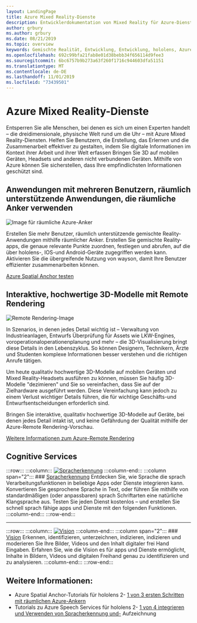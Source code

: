 ```yaml
---
layout: LandingPage
title: Azure Mixed Reality-Dienste
description: Entwicklerdokumentation von Mixed Reality für Azure-Dienste.
author: grbury
ms.author: grbury
ms.date: 08/21/2019
ms.topic: overview
keywords: Gemischte Realität, Entwicklung, Entwicklung, hololens, Azure-Dienste, räumliche Anker, Sprache, Vision, Remote Rendering
ms.openlocfilehash: 692c99bfa21fab8e01d38bebb34f656114d9fee3
ms.sourcegitcommit: 6bc6757b9b273a63f260f1716c944603dfa51151
ms.translationtype: MT
ms.contentlocale: de-DE
ms.lasthandoff: 11/01/2019
ms.locfileid: "73439501"
---
```

# <a name="azure-mixed-reality-services"></a>Azure Mixed Reality-Dienste
Entsperren Sie alle Menschen, bei denen es sich um einen Experten handelt – die dreidimensionale, physische Welt rund um die Uhr – mit Azure Mixed Reality-Diensten. Helfen Sie Benutzern, die Erstellung, das Erlernen und die Zusammenarbeit effektiver zu gestalten, indem Sie digitale Informationen im Kontext ihrer Arbeit und ihrer Welt erfassen Bringen Sie 3D auf mobilen Geräten, Headsets und anderen nicht verbundenen Geräten. Mithilfe von Azure können Sie sicherstellen, dass Ihre empfindlichsten Informationen geschützt sind.

## <a name="multi-user-spatially-aware-applications-using-spatial-anchors"></a>Anwendungen mit mehreren Benutzern, räumlich unterstützende Anwendungen, die räumliche Anker verwenden

![ Image für räumliche Azure-Anker](images/AzureSpatialAnchors.jpg)

Erstellen Sie mehr Benutzer, räumlich unterstützende gemischte Reality-Anwendungen mithilfe räumlicher Anker. Erstellen Sie gemischte Reality-apps, die genaue relevante Punkte zuordnen, festlegen und abrufen, auf die über hololens-, IOS-und Android-Geräte zugegriffen werden kann. Aktivieren Sie die übergreifende Nutzung von wayson, damit Ihre Benutzer effizienter zusammenarbeiten können.

[Azure Spatial Anchor testen](https://docs.microsoft.com/azure/spatial-anchors)


## <a name="interactive-high-quality-3d-models-using-remote-rendering"></a>Interaktive, hochwertige 3D-Modelle mit Remote Rendering

![ Remote Rendering-Image](images/RemoteRendering.jpg)

In Szenarios, in denen jedes Detail wichtig ist – Verwaltung von Industrieanlagen, Entwurfs Überprüfung für Assets wie LKW-Engines, voroperationaloperationenplanung und mehr – die 3D-Visualisierung bringt diese Details in den Lebenszyklus. So können Designern, Technikern, Ärzte und Studenten komplexe Informationen besser verstehen und die richtigen Anrufe tätigen.

Um heute qualitativ hochwertige 3D-Modelle auf mobilen Geräten und Mixed Reality-Headsets ausführen zu können, müssen Sie häufig 3D-Modelle "dezimieren" und Sie so vereinfachen, dass Sie auf der Zielhardware ausgeführt werden. Diese Vereinfachung kann jedoch zu einem Verlust wichtiger Details führen, die für wichtige Geschäfts-und Entwurfsentscheidungen erforderlich sind.

Bringen Sie interaktive, qualitativ hochwertige 3D-Modelle auf Geräte, bei denen jedes Detail intakt ist, und keine Gefährdung der Qualität mithilfe der Azure-Remote Rendering-Vorschau.

[Weitere Informationen zum Azure-Remote Rendering](https://azure.microsoft.com/services/remote-rendering)


## <a name="cognitive-services"></a>Cognitive Services

:::row:::
    :::column:::
       [![Spracherkennung](images/speech.jpg)](https://docs.microsoft.com/azure/cognitive-services/speech-service/)
    :::column-end:::
    :::column span="2":::
        ### <a name="speechhttpsdocsmicrosoftcomazurecognitive-servicesspeech-service"></a>[Spracherkennung](https://docs.microsoft.com/azure/cognitive-services/speech-service/)
        Entdecken Sie, wie Sprache die sprach Verarbeitungsfunktionen in beliebige Apps oder Dienste integrieren kann. Konvertieren Sie gesprochene Sprache in Text, oder führen Sie mithilfe von standardmäßigen (oder anpassbaren) sprach Schriftarten eine natürliche Klangsprache aus. Testen Sie jeden Dienst kostenlos – und erstellen Sie schnell sprach fähige apps und Dienste mit den folgenden Funktionen.
    :::column-end:::
:::row-end:::

---

:::row:::
    :::column:::
       [![Vision](images/vision.jpg)](https://docs.microsoft.com/azure/cognitive-services/computer-vision/)
    :::column-end:::
    :::column span="2":::
        ### <a name="visionhttpsdocsmicrosoftcomazurecognitive-servicescomputer-vision"></a>[Vision](https://docs.microsoft.com/azure/cognitive-services/computer-vision/)
        Erkennen, identifizieren, unterzeichnen, indizieren, indizieren und moderieren Sie Ihre Bilder, Videos und den Inhalt digitaler frei Hand Eingaben. Erfahren Sie, wie die Vision es für apps und Dienste ermöglicht, Inhalte in Bildern, Videos und digitalen Freihand genau zu identifizieren und zu analysieren.
    :::column-end:::
:::row-end:::




## <a name="see-also"></a>Weitere Informationen:

* Azure Spatial Anchor-Tutorials für hololens 2- [1 von 3 ersten Schritten mit räumlichen Azure-Ankern](mrlearning-asa-ch1.md)
* Tutorials zu Azure Speech Services für hololens 2- [1 von 4 integrieren und Verwenden von Spracherkennung und-](mrlearning-speechSDK-ch1.md) Aufzeichnung